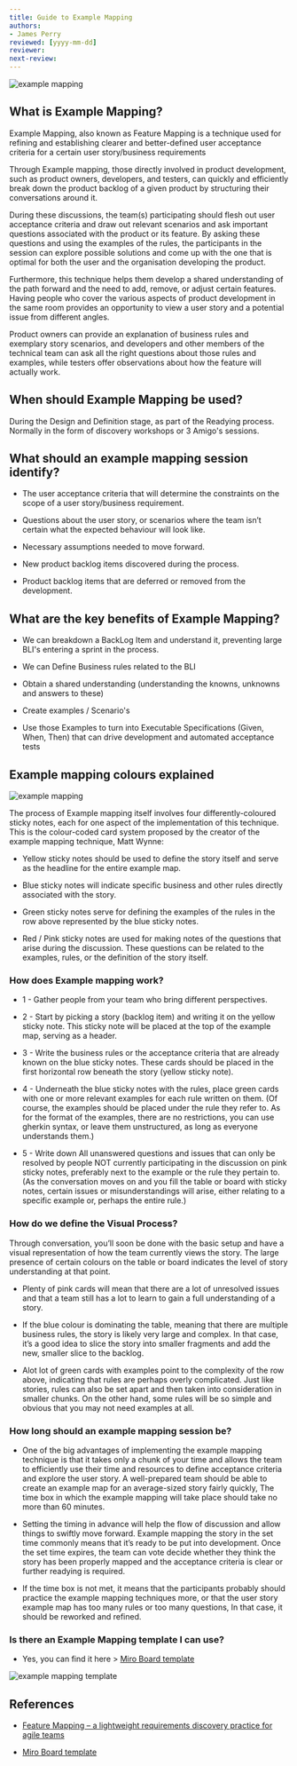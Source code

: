 ```yaml
---
title: Guide to Example Mapping
authors: 
- James Perry
reviewed: [yyyy-mm-dd]
reviewer:
next-review:
---
```


![example mapping](examplemapping-1.jpg) 

## What is Example Mapping?
Example Mapping, also known as Feature Mapping is a technique used for refining and establishing clearer and better-defined user acceptance criteria for a certain user story/business requirements

Through Example mapping, those directly involved in product development, such as product owners, developers, and testers, can quickly and efficiently break down the product backlog of a given product by structuring their conversations around it.

During these discussions, the team(s) participating should flesh out user acceptance criteria and draw out relevant scenarios and ask important questions associated with the product or its feature. By asking these questions and using the examples of the rules, the participants in the session can explore possible solutions and come up with the one that is optimal for both the user and the organisation developing the product.

Furthermore, this technique helps them develop a shared understanding of the path forward and the need to add, remove, or adjust certain features. Having people who cover the various aspects of product development in the same room provides an opportunity to view a user story and a potential issue from different angles. 

Product owners can provide an explanation of business rules and exemplary story scenarios, and developers and other members of the technical team can ask all the right questions about those rules and examples, while testers offer observations about how the feature will actually work.

## When should Example Mapping be used?
During the Design and Definition stage, as part of the Readying process. Normally in the form of discovery workshops or 3 Amigo's sessions. 

## What should an example mapping session identify?
-  The user acceptance criteria that will determine the constraints on the scope of a user story/business requirement.

-  Questions about the user story, or scenarios where the team isn’t certain what the expected behaviour will look like.

-  Necessary assumptions needed to move forward.

-  New product backlog items discovered during the process.

-  Product backlog items that are deferred or removed from the development. 

## What are the key benefits of Example Mapping?
-  We can breakdown a BackLog Item and understand it, preventing large BLI's entering a sprint​ in the process.

- We can Define Business rules​ related to the BLI

- Obtain a shared understanding (understanding the knowns, unknowns and answers to these)​

-  Create examples / Scenario's​

- Use those Examples to turn into Executable Specifications (Given, When, Then)​ that can drive development and automated acceptance tests

## Example mapping colours explained

![example mapping](example-mapping.png) 

The process of Example mapping itself involves four differently-coloured sticky notes, each for one aspect of the implementation of this technique. This is the colour-coded card system proposed by the creator of the example mapping technique, Matt Wynne:

- Yellow sticky notes should be used to define the story itself and serve as the headline for the entire example map.

- Blue sticky notes will indicate specific business and other rules directly associated with the story.

- Green sticky notes serve for defining the examples of the rules in the row above represented by the blue sticky notes.

- Red / Pink sticky notes are used for making notes of the questions that arise during the discussion. These questions can be related to the examples, rules, or the definition of the story itself.


### How does Example mapping work?
- 1 - Gather people from your team who bring different perspectives. 

- 2 - Start by picking a story (backlog item) and writing it on the yellow sticky note. This sticky note will be placed at the top of the example map, serving as a header. 

- 3 - Write the business rules or the acceptance criteria that are already known on the blue sticky notes. These cards should be placed in the first horizontal row beneath the story (yellow sticky note).

- 4 - Underneath the blue sticky notes with the rules, place green cards with one or more relevant examples for each rule written on them. (Of course, the examples should be placed under the rule they refer to. As for the format of the examples, there are no restrictions, you can use gherkin syntax, or leave them unstructured, as long as everyone understands them.)

- 5 - Write down All unanswered questions and issues that can only be resolved by people NOT currently participating in the discussion on pink sticky notes, preferably next to the example or the rule they pertain to. (As the conversation moves on and you fill the table or board with sticky notes, certain issues or misunderstandings will arise, either relating to a specific example or, perhaps the entire rule.)

### How do we define the Visual Process?
Through conversation, you’ll soon be done with the basic setup and have a visual representation of how the team currently views the story. The large presence of certain colours on the table or board indicates the level of story understanding at that point. 

- Plenty of pink cards will mean that there are a lot of unresolved issues and that a team still has a lot to learn to gain a full understanding of a story.

- If the blue colour is dominating the table, meaning that there are multiple business rules, the story is likely very large and complex. In that case, it’s a good idea to slice the story into smaller fragments and add the new, smaller slice to the backlog. 

- Alot lot of green cards with examples point to the complexity of the row above, indicating that rules are perhaps overly complicated. Just like stories, rules can also be set apart and then taken into consideration in smaller chunks. On the other hand, some rules will be so simple and obvious that you may not need examples at all.

### How long should an example mapping session be?
- One of the big advantages of implementing the example mapping technique is that it takes only a chunk of your time and allows the team to efficiently use their time and resources to define acceptance criteria and explore the user story. A well-prepared team should be able to create an example map for an average-sized story fairly quickly, The time box in which the example mapping will take place should take no more than 60 minutes.

- Setting the timing in advance will help the flow of discussion and allow things to swiftly move forward. Example mapping the story in the set time commonly means that it’s ready to be put into development. Once the set time expires, the team can vote decide whether they think the story has been properly mapped and the acceptance criteria is clear or further readying is required. 

- If the time box is not met, it means that the participants probably should practice the example mapping techniques more, or that the user story example map has too many rules or too many questions, In that case, it should be reworked and refined. 

### Is there an Example Mapping template I can use?
- Yes, you can find it here > [Miro Board template](https://miro.com/app/board/uXjVMWKD9qg=/)

![example mapping template](example-mapping-example.png) 


## References
- [Feature Mapping – a lightweight requirements discovery practice for agile teams](https://johnfergusonsmart.com/feature-mapping-a-lightweight-requirements-discovery-practice-for-agile-teams/)

- [Miro Board template](https://miro.com/app/board/uXjVMWKD9qg=/)
